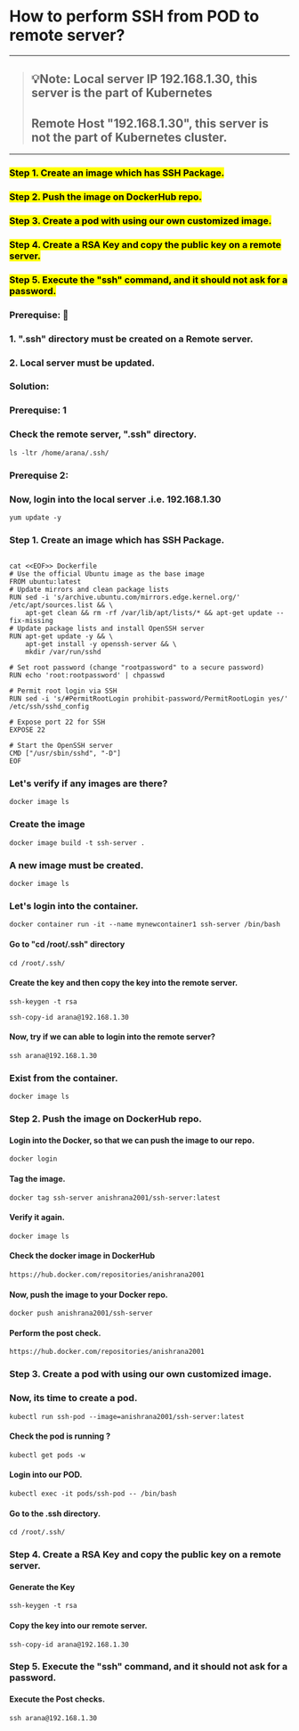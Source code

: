 
# How to perform SSH from POD to remote server?
---
> ## 💡Note: Local server IP 192.168.1.30, this server is the part of Kubernetes
> ## Remote Host "192.168.1.30", this server is not the part of Kubernetes cluster.

---

### <mark> Step 1. Create an image which has SSH Package.</mark>
### <mark> Step 2. Push the image on DockerHub repo.</mark>
### <mark> Step 3. Create a pod with using our own customized image.</mark>
### <mark> Step 4. Create a RSA Key and copy the public key on a remote server.</mark>
### <mark> Step 5. Execute the "ssh" command, and it should not ask for a password.</mark>


### Prerequise: 🙂
### 1. ".ssh" directory must be created on a Remote server.
### 2. Local server must be updated.

### Solution:
### Prerequise: 1
### Check the remote server, ".ssh" directory.
```
ls -ltr /home/arana/.ssh/
```

### Prerequise 2: 
### Now, login into the local server .i.e. 192.168.1.30
```
yum update -y
```
### Step 1. Create an image which has SSH Package.
```

cat <<EOF>> Dockerfile
# Use the official Ubuntu image as the base image
FROM ubuntu:latest
# Update mirrors and clean package lists
RUN sed -i 's/archive.ubuntu.com/mirrors.edge.kernel.org/' /etc/apt/sources.list && \
    apt-get clean && rm -rf /var/lib/apt/lists/* && apt-get update --fix-missing
# Update package lists and install OpenSSH server
RUN apt-get update -y && \
    apt-get install -y openssh-server && \
    mkdir /var/run/sshd

# Set root password (change "rootpassword" to a secure password)
RUN echo 'root:rootpassword' | chpasswd

# Permit root login via SSH
RUN sed -i 's/#PermitRootLogin prohibit-password/PermitRootLogin yes/' /etc/ssh/sshd_config

# Expose port 22 for SSH
EXPOSE 22

# Start the OpenSSH server
CMD ["/usr/sbin/sshd", "-D"]
EOF
```
### Let's verify if any images are there?

```
docker image ls
```
### Create the image
```
docker image build -t ssh-server .
```
### A new image must be created. 
```
docker image ls
```
### Let's login into the container.
```
docker container run -it --name mynewcontainer1 ssh-server /bin/bash
```
#### Go to "cd /root/.ssh" directory
```
cd /root/.ssh/
```
#### Create the key and then copy the key into the remote server.
```
ssh-keygen -t rsa
```

```
ssh-copy-id arana@192.168.1.30
```
#### Now, try if we can able to login into the remote server?
```
ssh arana@192.168.1.30
```

### Exist from the container.

```
docker image ls
```
### Step 2. Push the image on DockerHub repo.
#### Login into the Docker, so that we can push the image to our repo.
```
docker login
```
#### Tag the image.
```
docker tag ssh-server anishrana2001/ssh-server:latest
```
#### Verify it again.
```
docker image ls
```
#### Check the docker image in DockerHub
```
https://hub.docker.com/repositories/anishrana2001
```

#### Now, push the image to your Docker repo.
```
docker push anishrana2001/ssh-server
```

#### Perform the post check.

```
https://hub.docker.com/repositories/anishrana2001
```

### Step 3. Create a pod with using our own customized image.
### Now, its time to create a pod.
```
kubectl run ssh-pod --image=anishrana2001/ssh-server:latest
```
#### Check the pod is running ?
```
kubectl get pods -w
```
#### Login into our POD.
```
kubectl exec -it pods/ssh-pod -- /bin/bash
```
#### Go to the .ssh directory.
```
cd /root/.ssh/
```
### Step 4. Create a RSA Key and copy the public key on a remote server.
#### Generate the Key
```
ssh-keygen -t rsa
```
####  Copy the key into our remote server.
```
ssh-copy-id arana@192.168.1.30
```
### Step 5. Execute the "ssh" command, and it should not ask for a password.
#### Execute the Post checks. 
```
ssh arana@192.168.1.30
```

